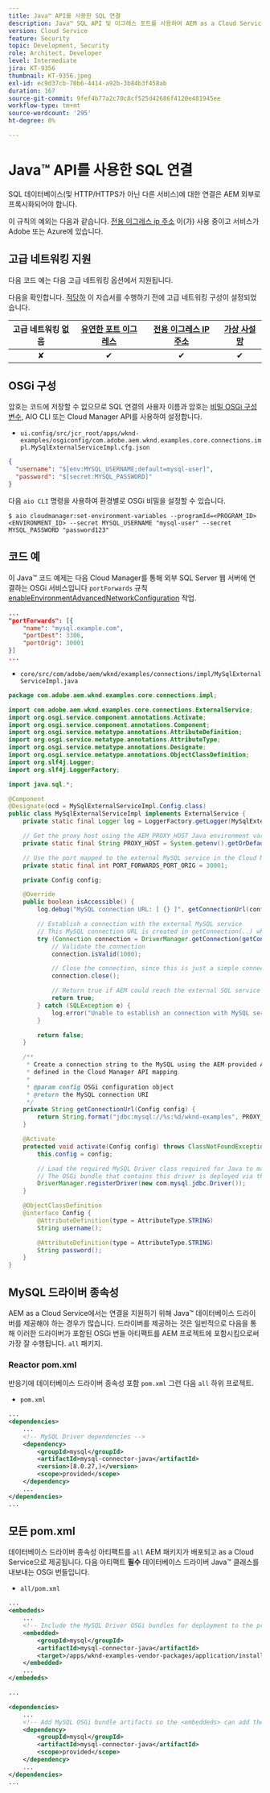 ```yaml
---
title: Java™ API를 사용한 SQL 연결
description: Java™ SQL API 및 이그레스 포트를 사용하여 AEM as a Cloud Service에서 SQL 데이터베이스에 연결하는 방법에 대해 알아봅니다.
version: Cloud Service
feature: Security
topic: Development, Security
role: Architect, Developer
level: Intermediate
jira: KT-9356
thumbnail: KT-9356.jpeg
exl-id: ec9d37cb-70b6-4414-a92b-3b84b3f458ab
duration: 167
source-git-commit: 9fef4b77a2c70c8cf525d42686f4120e481945ee
workflow-type: tm+mt
source-wordcount: '295'
ht-degree: 0%

---
```


# Java™ API를 사용한 SQL 연결

SQL 데이터베이스(및 HTTP/HTTPS가 아닌 다른 서비스)에 대한 연결은 AEM 외부로 프록시화되어야 합니다.

이 규칙의 예외는 다음과 같습니다. [전용 이그레스 ip 주소](../dedicated-egress-ip-address.md) 이(가) 사용 중이고 서비스가 Adobe 또는 Azure에 있습니다.

## 고급 네트워킹 지원

다음 코드 예는 다음 고급 네트워킹 옵션에서 지원됩니다.

다음을 확인합니다. [적당하](../advanced-networking.md#advanced-networking) 이 자습서를 수행하기 전에 고급 네트워킹 구성이 설정되었습니다.

| 고급 네트워킹 없음 | [유연한 포트 이그레스](../flexible-port-egress.md) | [전용 이그레스 IP 주소](../dedicated-egress-ip-address.md) | [가상 사설망](../vpn.md) |
|:-----:|:-----:|:------:|:---------:|
| ✘ | ✔ | ✔ | ✔ |

## OSGi 구성

암호는 코드에 저장할 수 없으므로 SQL 연결의 사용자 이름과 암호는 [비밀 OSGi 구성 변수](https://experienceleague.adobe.com/docs/experience-manager-cloud-service/implementing/deploying/configuring-osgi.html#secret-configuration-values), AIO CLI 또는 Cloud Manager API를 사용하여 설정합니다.

+ `ui.config/src/jcr_root/apps/wknd-examples/osgiconfig/com.adobe.aem.wknd.examples.core.connections.impl.MySqlExternalServiceImpl.cfg.json`

```json
{
  "username": "$[env:MYSQL_USERNAME;default=mysql-user]",
  "password": "$[secret:MYSQL_PASSWORD]"
}
```

다음 `aio CLI` 명령을 사용하여 환경별로 OSGi 비밀을 설정할 수 있습니다.

```shell
$ aio cloudmanager:set-environment-variables --programId=<PROGRAM_ID> <ENVIRONMENT_ID> --secret MYSQL_USERNAME "mysql-user" --secret MYSQL_PASSWORD "password123"
```

## 코드 예

이 Java™ 코드 예제는 다음 Cloud Manager를 통해 외부 SQL Server 웹 서버에 연결하는 OSGi 서비스입니다 `portForwards` 규칙 [enableEnvironmentAdvancedNetworkConfiguration](https://www.adobe.io/experience-cloud/cloud-manager/reference/api/#operation/enableEnvironmentAdvancedNetworkingConfiguration) 작업.

```json
...
"portForwards": [{
    "name": "mysql.example.com",
    "portDest": 3306,
    "portOrig": 30001
}]
...
```

+ `core/src/com/adobe/aem/wknd/examples/connections/impl/MySqlExternalServiceImpl.java`

```java
package com.adobe.aem.wknd.examples.core.connections.impl;

import com.adobe.aem.wknd.examples.core.connections.ExternalService;
import org.osgi.service.component.annotations.Activate;
import org.osgi.service.component.annotations.Component;
import org.osgi.service.metatype.annotations.AttributeDefinition;
import org.osgi.service.metatype.annotations.AttributeType;
import org.osgi.service.metatype.annotations.Designate;
import org.osgi.service.metatype.annotations.ObjectClassDefinition;
import org.slf4j.Logger;
import org.slf4j.LoggerFactory;

import java.sql.*;

@Component
@Designate(ocd = MySqlExternalServiceImpl.Config.class)
public class MySqlExternalServiceImpl implements ExternalService {
    private static final Logger log = LoggerFactory.getLogger(MySqlExternalServiceImpl.class);

    // Get the proxy host using the AEM_PROXY_HOST Java environment variable provided by AEM as a Cloud Service
    private static final String PROXY_HOST = System.getenv().getOrDefault("AEM_PROXY_HOST", "proxy.tunnel");

    // Use the port mapped to the external MySQL service in the Cloud Manager API call
    private static final int PORT_FORWARDS_PORT_ORIG = 30001;

    private Config config;

    @Override
    public boolean isAccessible() {
        log.debug("MySQL connection URL: [ {} ]", getConnectionUrl(config));

        // Establish a connection with the external MySQL service
        // This MySQL connection URL is created in getConnection(..) which will use the AEM_PROXY_HOST is it exists, and the proxied port.
        try (Connection connection = DriverManager.getConnection(getConnectionUrl(config), config.username(), config.password())) {
            // Validate the connection
            connection.isValid(1000);

            // Close the connection, since this is just a simple connectivity check
            connection.close();

            // Return true if AEM could reach the external SQL service
            return true;
        } catch (SQLException e) {
            log.error("Unable to establish an connection with MySQL service using connection URL  [ {} ]", getConnectionUrl(config), e);
        }

        return false;
    }

    /**
     * Create a connection string to the MySQL using the AEM-provided AEM_PROXY_HOST and portForwards.portOrg port
     * defined in the Cloud Manager API mapping.
     *
     * @param config OSGi configuration object
     * @return the MySQL connection URI
     */
    private String getConnectionUrl(Config config) {
        return String.format("jdbc:mysql://%s:%d/wknd-examples", PROXY_HOST, PORT_FORWARDS_PORT_ORIG);
    }

    @Activate
    protected void activate(Config config) throws ClassNotFoundException, SQLException {
        this.config = config;

        // Load the required MySQL Driver class required for Java to make the connection
        // The OSGi bundle that contains this driver is deployed via the project's all project
        DriverManager.registerDriver(new com.mysql.jdbc.Driver());
    }

    @ObjectClassDefinition
    @interface Config {
        @AttributeDefinition(type = AttributeType.STRING)
        String username();

        @AttributeDefinition(type = AttributeType.STRING)
        String password();
    }
}
```

## MySQL 드라이버 종속성

AEM as a Cloud Service에서는 연결을 지원하기 위해 Java™ 데이터베이스 드라이버를 제공해야 하는 경우가 많습니다. 드라이버를 제공하는 것은 일반적으로 다음을 통해 이러한 드라이버가 포함된 OSGi 번들 아티팩트를 AEM 프로젝트에 포함시킴으로써 가장 잘 수행됩니다. `all` 패키지.

### Reactor pom.xml

반응기에 데이터베이스 드라이버 종속성 포함 `pom.xml` 그런 다음 `all` 하위 프로젝트.

+ `pom.xml`

```xml
...
<dependencies>
    ...
    <!-- MySQL Driver dependencies -->
    <dependency>
        <groupId>mysql</groupId>
        <artifactId>mysql-connector-java</artifactId>
        <version>[8.0.27,)</version>
        <scope>provided</scope>
    </dependency>
    ...
</dependencies>
...
```

## 모든 pom.xml

데이터베이스 드라이버 종속성 아티팩트를 `all` AEM 패키지가 배포되고 as a Cloud Service으로 제공됩니다. 다음 아티팩트 __필수__ 데이터베이스 드라이버 Java™ 클래스를 내보내는 OSGi 번들입니다.

+ `all/pom.xml`

```xml
...
<embededs>
    ...
    <!-- Include the MySQL Driver OSGi bundles for deployment to the project -->
    <embedded>
        <groupId>mysql</groupId>
        <artifactId>mysql-connector-java</artifactId>
        <target>/apps/wknd-examples-vendor-packages/application/install</target>
    </embedded>
    ...
</embededs>

...

<dependencies>
    ...
    <!-- Add MySQL OSGi bundle artifacts so the <embeddeds> can add them to the project -->
    <dependency>
        <groupId>mysql</groupId>
        <artifactId>mysql-connector-java</artifactId>
        <scope>provided</scope>
    </dependency>
    ...
</dependencies>
...
```

